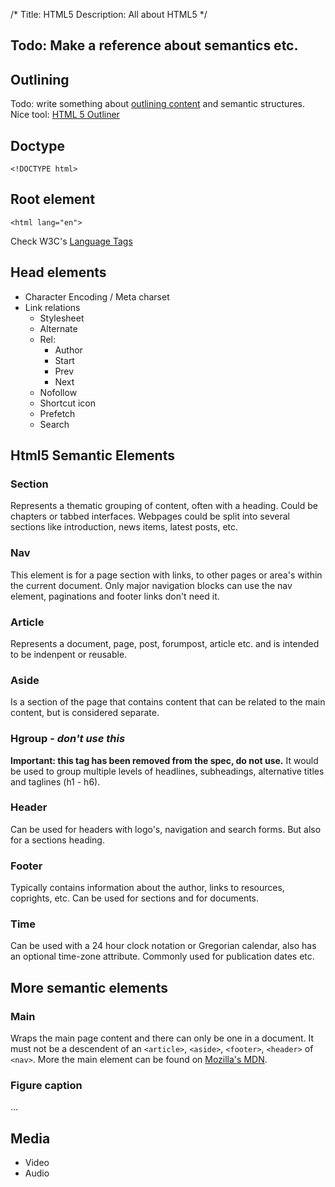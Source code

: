 /*
Title: HTML5
Description: All about HTML5
*/


## Todo: Make a reference about semantics etc.


## Outlining

Todo: write something about [outlining content](http://html5doctor.com/outlines/) and semantic structures. Nice tool: [HTML 5 Outliner](http://gsnedders.html5.org/outliner/)


## Doctype

	<!DOCTYPE html>


## Root element

	<html lang="en">

Check W3C's [Language Tags](http://www.w3.org/International/questions/qa-choosing-language-tags)


## Head elements

- Character Encoding / Meta charset
- Link relations
	- Stylesheet
	- Alternate
	- Rel: 
		- Author
		- Start
		- Prev
		- Next
	- Nofollow
	- Shortcut icon
	- Prefetch
	- Search


## Html5 Semantic Elements

### Section

Represents a thematic grouping of content, often with a heading. Could be chapters or tabbed interfaces. Webpages could be split into several sections like introduction, news items, latest posts, etc.

### Nav

This element is for a page section with links, to other pages or area's within the current document. Only major navigation blocks can use the nav element, paginations and footer links don't need it.

### Article

Represents a document, page, post, forumpost, article etc. and is intended to be indenpent or reusable. 

### Aside

Is a section of the page that contains content that can be related to the main content, but is considered separate.

### Hgroup - *don't use this*

**Important: this tag has been removed from the spec, do not use.** It would be used to group multiple levels of headlines, subheadings, alternative titles and taglines (h1 - h6).

### Header

Can be used for headers with logo's, navigation and search forms. But also for a sections heading.

### Footer

Typically contains information about the author, links to resources, coprights, etc. Can be used for sections and for documents.

### Time

Can be used with a 24 hour clock notation or Gregorian calendar, also has an optional time-zone attribute. Commonly used for publication dates etc.


## More semantic elements

### Main

Wraps the main page content and there can only be one in a document. It must not be a descendent of an `<article>`, `<aside>`, `<footer>`, `<header>` of `<nav>`. More the main element can be found on [Mozilla's MDN](https://developer.mozilla.org/en-US/docs/Web/HTML/Element/main).

### Figure caption

...


## Media

- Video
- Audio
